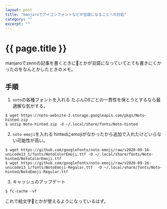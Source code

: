 ```yaml
---
layout: post
title: "manjaroでアイコンフォントなどが豆腐になることへの対処"
category: ""
excerpt: ""
---
```


# {{ page.title }}

manjaroでzennの記事を書くときに🐜とかが豆腐になっていてとても書きにくかったのをなんとかしたときのメモ。

## 手順

1. `noto`の各種フォントを入れる
たぶんOSごとの一貫性を保とうとするなら最適解な気がする。
```console
$ wget https://noto-website-2.storage.googleapis.com/pkgs/Noto-hinted.zip
$ unzip Noto-hinted.zip -d ~/.local/share/fonts/Noto-hinted
```

2. `noto-emoji`を入れる
hintedにemojiがなかったから追加で入れたけどいらない可能性が高い。
```console
$ wget https://github.com/googlefonts/noto-emoji/raw/v2020-09-16-unicode13_1/fonts/NotoColorEmoji.ttf -O ~/.local/share/fonts/Noto-hinted/NotoColorEmoji.ttf
$ wget https://github.com/googlefonts/noto-emoji/raw/v2020-09-16-unicode13_1/fonts/NotoEmoji-Regular.ttf  -O ~/.local/share/fonts/Noto-hinted/NotoEmoji-Regular.ttf
```

3. キャッシュのアップデート
```console 
$ fc-cache -vf
```

これで絵文字🐜とかが使えるようになっているはず。
